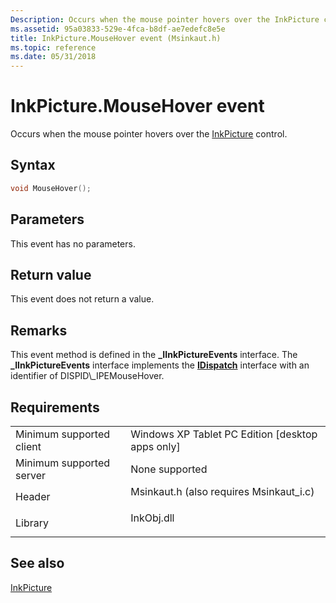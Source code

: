 ```yaml
---
Description: Occurs when the mouse pointer hovers over the InkPicture control.
ms.assetid: 95a03833-529e-4fca-b8df-ae7edefc8e5e
title: InkPicture.MouseHover event (Msinkaut.h)
ms.topic: reference
ms.date: 05/31/2018
---
```


# InkPicture.MouseHover event

Occurs when the mouse pointer hovers over the [InkPicture](inkpicture-control-reference.md) control.

## Syntax


```C++
void MouseHover();
```



## Parameters

This event has no parameters.

## Return value

This event does not return a value.

## Remarks

This event method is defined in the **\_IInkPictureEvents** interface. The **\_IInkPictureEvents** interface implements the [**IDispatch**](https://msdn.microsoft.com/library/ms221608(v=VS.71).aspx) interface with an identifier of DISPID\_IPEMouseHover.

## Requirements



|                                     |                                                                                                                     |
|-------------------------------------|---------------------------------------------------------------------------------------------------------------------|
| Minimum supported client<br/> | Windows XP Tablet PC Edition \[desktop apps only\]<br/>                                                       |
| Minimum supported server<br/> | None supported<br/>                                                                                           |
| Header<br/>                   | <dl> <dt>Msinkaut.h (also requires Msinkaut\_i.c)</dt> </dl> |
| Library<br/>                  | <dl> <dt>InkObj.dll</dt> </dl>                               |



## See also

<dl> <dt>

[InkPicture](inkpicture-control-reference.md)
</dt> </dl>

 

 




